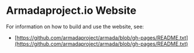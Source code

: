 # Armadaproject.io Website

For information on how to build and use the website, see:

* [https://github.com/armadaproject/armada/blob/gh-pages/README.txt](https://github.com/armadaproject/armada/blob/gh-pages/README.txt)